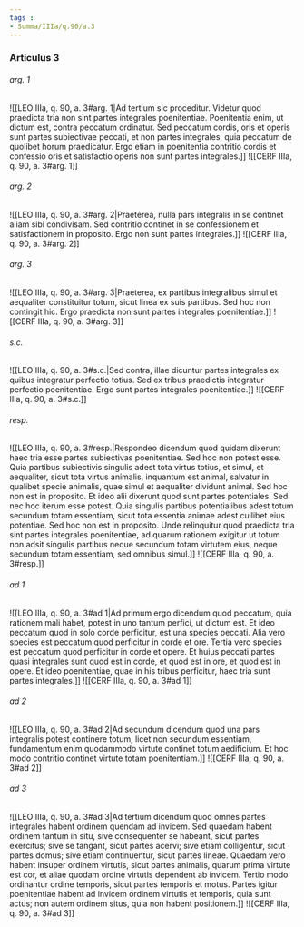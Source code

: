 ```yaml
---
tags : 
- Summa/IIIa/q.90/a.3
---
```


### Articulus 3

###### arg. 1
![[LEO IIIa, q. 90, a. 3#arg. 1|Ad tertium sic proceditur. Videtur quod praedicta tria non sint partes integrales poenitentiae. Poenitentia enim, ut dictum est, contra peccatum ordinatur. Sed peccatum cordis, oris et operis sunt partes subiectivae peccati, et non partes integrales, quia peccatum de quolibet horum praedicatur. Ergo etiam in poenitentia contritio cordis et confessio oris et satisfactio operis non sunt partes integrales.]]
![[CERF IIIa, q. 90, a. 3#arg. 1]]

###### arg. 2
![[LEO IIIa, q. 90, a. 3#arg. 2|Praeterea, nulla pars integralis in se continet aliam sibi condivisam. Sed contritio continet in se confessionem et satisfactionem in proposito. Ergo non sunt partes integrales.]]
![[CERF IIIa, q. 90, a. 3#arg. 2]]

###### arg. 3
![[LEO IIIa, q. 90, a. 3#arg. 3|Praeterea, ex partibus integralibus simul et aequaliter constituitur totum, sicut linea ex suis partibus. Sed hoc non contingit hic. Ergo praedicta non sunt partes integrales poenitentiae.]]
![[CERF IIIa, q. 90, a. 3#arg. 3]]

###### s.c.
![[LEO IIIa, q. 90, a. 3#s.c.|Sed contra, illae dicuntur partes integrales ex quibus integratur perfectio totius. Sed ex tribus praedictis integratur perfectio poenitentiae. Ergo sunt partes integrales poenitentiae.]]
![[CERF IIIa, q. 90, a. 3#s.c.]]

###### resp.
![[LEO IIIa, q. 90, a. 3#resp.|Respondeo dicendum quod quidam dixerunt haec tria esse partes subiectivas poenitentiae. Sed hoc non potest esse. Quia partibus subiectivis singulis adest tota virtus totius, et simul, et aequaliter, sicut tota virtus animalis, inquantum est animal, salvatur in qualibet specie animalis, quae simul et aequaliter dividunt animal. Sed hoc non est in proposito. Et ideo alii dixerunt quod sunt partes potentiales. Sed nec hoc iterum esse potest. Quia singulis partibus potentialibus adest totum secundum totam essentiam, sicut tota essentia animae adest cuilibet eius potentiae. Sed hoc non est in proposito. Unde relinquitur quod praedicta tria sint partes integrales poenitentiae, ad quarum rationem exigitur ut totum non adsit singulis partibus neque secundum totam virtutem eius, neque secundum totam essentiam, sed omnibus simul.]]
![[CERF IIIa, q. 90, a. 3#resp.]]

###### ad 1
![[LEO IIIa, q. 90, a. 3#ad 1|Ad primum ergo dicendum quod peccatum, quia rationem mali habet, potest in uno tantum perfici, ut dictum est. Et ideo peccatum quod in solo corde perficitur, est una species peccati. Alia vero species est peccatum quod perficitur in corde et ore. Tertia vero species est peccatum quod perficitur in corde et opere. Et huius peccati partes quasi integrales sunt quod est in corde, et quod est in ore, et quod est in opere. Et ideo poenitentiae, quae in his tribus perficitur, haec tria sunt partes integrales.]]
![[CERF IIIa, q. 90, a. 3#ad 1]]

###### ad 2
![[LEO IIIa, q. 90, a. 3#ad 2|Ad secundum dicendum quod una pars integralis potest continere totum, licet non secundum essentiam, fundamentum enim quodammodo virtute continet totum aedificium. Et hoc modo contritio continet virtute totam poenitentiam.]]
![[CERF IIIa, q. 90, a. 3#ad 2]]

###### ad 3
![[LEO IIIa, q. 90, a. 3#ad 3|Ad tertium dicendum quod omnes partes integrales habent ordinem quendam ad invicem. Sed quaedam habent ordinem tantum in situ, sive consequenter se habeant, sicut partes exercitus; sive se tangant, sicut partes acervi; sive etiam colligentur, sicut partes domus; sive etiam continuentur, sicut partes lineae. Quaedam vero habent insuper ordinem virtutis, sicut partes animalis, quarum prima virtute est cor, et aliae quodam ordine virtutis dependent ab invicem. Tertio modo ordinantur ordine temporis, sicut partes temporis et motus. Partes igitur poenitentiae habent ad invicem ordinem virtutis et temporis, quia sunt actus; non autem ordinem situs, quia non habent positionem.]]
![[CERF IIIa, q. 90, a. 3#ad 3]]

